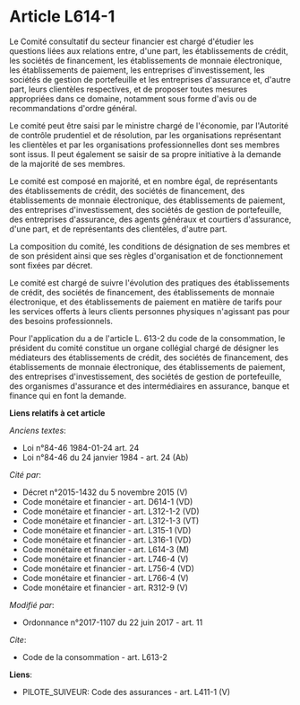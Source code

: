 # Article L614-1

Le Comité consultatif du secteur financier est chargé d'étudier les questions liées aux relations entre, d'une part, les
établissements de crédit, les sociétés de financement, les établissements de monnaie électronique, les établissements de
paiement, les entreprises d'investissement, les sociétés de gestion de portefeuille et les entreprises d'assurance et,
d'autre part, leurs clientèles respectives, et de proposer toutes mesures appropriées dans ce domaine, notamment sous forme
d'avis ou de recommandations d'ordre général.

Le comité peut être saisi par le ministre chargé de l'économie, par l'Autorité de contrôle prudentiel et de résolution, par
les organisations représentant les clientèles et par les organisations professionnelles dont ses membres sont issus. Il peut
également se saisir de sa propre initiative à la demande de la majorité de ses membres.

Le comité est composé en majorité, et en nombre égal, de représentants des établissements de crédit, des sociétés de
financement, des établissements de monnaie électronique, des établissements de paiement, des entreprises d'investissement,
des sociétés de gestion de portefeuille, des entreprises d'assurance, des agents généraux et courtiers d'assurance, d'une
part, et de représentants des clientèles, d'autre part.

La composition du comité, les conditions de désignation de ses membres et de son président ainsi que ses règles
d'organisation et de fonctionnement sont fixées par décret.

Le comité est chargé de suivre l'évolution des pratiques des établissements de crédit, des sociétés de financement, des
établissements de monnaie électronique, et des établissements de paiement en matière de tarifs pour les services offerts à
leurs clients personnes physiques n'agissant pas pour des besoins professionnels.

Pour l'application du a de l'article L. 613-2 du code de la consommation, le président du comité constitue un organe
collégial chargé de désigner les médiateurs des établissements de crédit, des sociétés de financement, des établissements de
monnaie électronique, des établissements de paiement, des entreprises d'investissement, des sociétés de gestion de
portefeuille, des organismes d'assurance et des intermédiaires en assurance, banque et finance qui en font la demande.

**Liens relatifs à cet article**

_Anciens textes_:

  - Loi n°84-46 1984-01-24 art. 24
  - Loi n°84-46 du 24 janvier 1984 - art. 24 (Ab)

_Cité par_:

  - Décret n°2015-1432 du 5 novembre 2015 (V)
  - Code monétaire et financier - art. D614-1 (VD)
  - Code monétaire et financier - art. L312-1-2 (VD)
  - Code monétaire et financier - art. L312-1-3 (VT)
  - Code monétaire et financier - art. L315-1 (VD)
  - Code monétaire et financier - art. L316-1 (VD)
  - Code monétaire et financier - art. L614-3 (M)
  - Code monétaire et financier - art. L746-4 (V)
  - Code monétaire et financier - art. L756-4 (VD)
  - Code monétaire et financier - art. L766-4 (V)
  - Code monétaire et financier - art. R312-9 (V)

_Modifié par_:

  - Ordonnance n°2017-1107 du 22 juin 2017 - art. 11

_Cite_:

  - Code de la consommation - art. L613-2

**Liens**:

  - PILOTE_SUIVEUR: Code des assurances - art. L411-1 (V)
